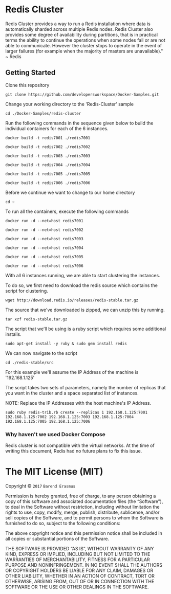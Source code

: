 # Redis Cluster

Redis Cluster provides a way to run a Redis installation where data is automatically sharded across multiple Redis nodes.
Redis Cluster also provides some degree of availability during partitions, that is in practical terms the ability to continue the operations when some nodes fail or are not able to communicate. However the cluster stops to operate in the event of larger failures (for example when the majority of masters are unavailable)." ~ Redis

## Getting Started

Clone this repository

`git clone https://github.com/developersworkspace/Docker-Samples.git`

Change your working directory to the 'Redis-Cluster' sample

`cd ./Docker-Samples/redis-cluster`

Run the following commands in the sequence given below to build the individual containers for each of the 6 instances.

`docker build -t redis7001 ./redis7001`

`docker build -t redis7002 ./redis7002`

`docker build -t redis7003 ./redis7003`

`docker build -t redis7004 ./redis7004`

`docker build -t redis7005 ./redis7005`

`docker build -t redis7006 ./redis7006`


Before we continue we want to change to our home directory

`cd ~`

To run all the containers, execute the following commands

`docker run -d --net=host redis7001`

`docker run -d --net=host redis7002`

`docker run -d --net=host redis7003`

`docker run -d --net=host redis7004`

`docker run -d --net=host redis7005`

`docker run -d --net=host redis7006`

With all 6 instances running, we are able to start clustering the instances.

To do so, we first need to download the redis source which contains the script for clustering.

`wget http://download.redis.io/releases/redis-stable.tar.gz`

The source that we've downloaded is zipped, we can unzip this by running.

`tar xzf redis-stable.tar.gz`

The script that we'll be using is a ruby script which requires some additional installs.

`sudo apt-get install -y ruby & sudo gem install redis`

We can now navigate to the script

`cd ./redis-stable/src`

For this example we'll assume the IP Address of the machine is '192.168.1.125'

The script takes two sets of parameters, namely the number of replicas that you want in the cluster and a space separated list of instances.

NOTE: Replace the IP Addresses with the host machine's IP Address.

`sudo ruby redis-trib.rb create --replicas 1 192.168.1.125:7001 192.168.1.125:7002 192.168.1.125:7003 192.168.1.125:7004 192.168.1.125:7005 192.168.1.125:7006`

### Why haven't we used Docker Compose

Redis cluster is not compatible with the virtual networks. At the time of writing this document, Redis had no future plans to fix this issue.

The MIT License (MIT)
=====================

Copyright © `2017` `Barend Erasmus`

Permission is hereby granted, free of charge, to any person
obtaining a copy of this software and associated documentation
files (the “Software”), to deal in the Software without
restriction, including without limitation the rights to use,
copy, modify, merge, publish, distribute, sublicense, and/or sell
copies of the Software, and to permit persons to whom the
Software is furnished to do so, subject to the following
conditions:

The above copyright notice and this permission notice shall be
included in all copies or substantial portions of the Software.

THE SOFTWARE IS PROVIDED “AS IS”, WITHOUT WARRANTY OF ANY KIND,
EXPRESS OR IMPLIED, INCLUDING BUT NOT LIMITED TO THE WARRANTIES
OF MERCHANTABILITY, FITNESS FOR A PARTICULAR PURPOSE AND
NONINFRINGEMENT. IN NO EVENT SHALL THE AUTHORS OR COPYRIGHT
HOLDERS BE LIABLE FOR ANY CLAIM, DAMAGES OR OTHER LIABILITY,
WHETHER IN AN ACTION OF CONTRACT, TORT OR OTHERWISE, ARISING
FROM, OUT OF OR IN CONNECTION WITH THE SOFTWARE OR THE USE OR
OTHER DEALINGS IN THE SOFTWARE.

